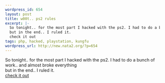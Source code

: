 ```yaml
--- 
wordpress_id: 654
layout: post
title: w00t.. ps2 rules
excerpt: |-
  So tonight.. for the most part I hacked with the ps2. I had to do a bunch of work.. and almost broke everything
  but in the end.. I ruled it.
  check it out
tags: php, hacked, playstation, kungfu
wordpress_url: http://new.nata2.org/?p=654
---
```

So tonight.. for the most part I hacked with the ps2. I had to do a bunch of work.. and almost broke everything<br>
but in the end.. I ruled it.<br>
<a href="http://ironkungfu.com/wiki/index.php/PlaystationTwo">check it out</a>
